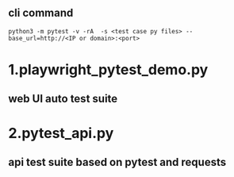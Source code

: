 ## cli command
```commandline
python3 -m pytest -v -rA  -s <test case py files> --base_url=http://<IP or domain>:<port>
```

# 1.playwright_pytest_demo.py

## web UI auto test suite

# 2.pytest_api.py
## api test suite based on pytest and requests